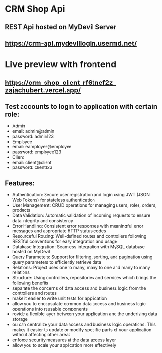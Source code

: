 # CRM Shop Api
## REST Api hosted on MyDevil Server 
## https://crm-api.mydevillogin.usermd.net/

# Live preview with frontend
## https://crm-shop-client-rf6tnef2z-zajachubert.vercel.app/

## Test accounts to login to application with certain role:
- Admin
 - email: admin@admin
 - password: admin123
- Employee
 - email: eamployee@employee
 - password: employee123
- Client
 - email: client@client
 - password: client123

## Features:
- Authentication: Secure user registration and login using JWT (JSON Web Tokens) for stateless authentication 
- User Management: CRUD operations for managing users, roles, orders, products 
- Data Validation: Automatic validation of incoming requests to ensure data integrity and consistency
- Error Handling: Consistent error responses with meaningful error messages and appropriate HTTP status codes
- Resourceful Routing: Well-defined routes and controllers following RESTful conventions for easy integration and usage
- Database Integration: Seamless integration with MySQL database hosted on MyDevil
- Query Parameters: Support for filtering, sorting, and pagination using query parameters to efficiently retrieve data
- Relations: Project uses one to many, many to one and many to many relations
- Structure: Using controllers, repositories and services which brings the following benefits
 - separate the concerns of data access and business logic from the controllers and routes
 - make it easier to write unit tests for application
 - allow you to encapsulate common data access and business logic operations into reusable components
 - rovide a flexible layer between your application and the underlying data storage
 - ou can centralize your data access and business logic operations. This makes it easier to update or modify specific parts of your application without affecting other areas
 - enforce security measures at the data access layer
 - allow you to scale your application more effectively



